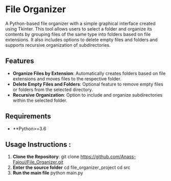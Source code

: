 # File Organizer

A Python-based file organizer with a simple graphical interface created using Tkinter. This tool allows users to select a folder and organize its contents by grouping files of the same type into folders based on file extensions. It also includes options to delete empty files and folders and supports recursive organization of subdirectories.

## Features
- **Organize Files by Extension**: Automatically creates folders based on file extensions and moves files to the respective folder.
- **Delete Empty Files and Folders**: Optional feature to remove empty files or folders from the selected directory.
- **Recursive Organization**: Option to include and organize subdirectories within the selected folder.

## Requirements
- **Python>=3.6

## Usage Instructions :
1. **Clone the Repository**:
   git clone https://github.com/Anass-Fajoui/File_Organizer.git
2. **Enter the source folder**
   cd file_organizer_project
   cd src
3. **Run the main file**
python main.py
